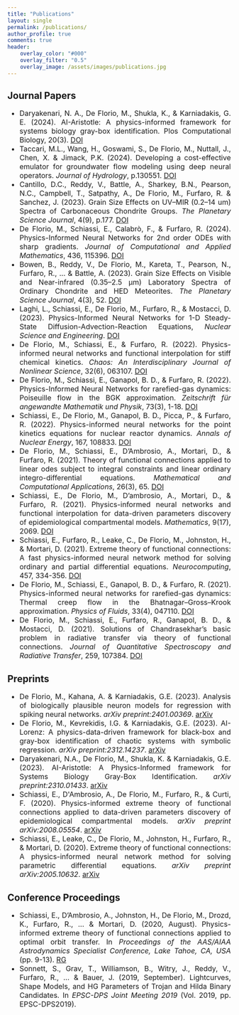```yaml
---
title: "Publications"
layout: single
permalink: /publications/
author_profile: true
comments: true
header:
    overlay_color: "#000"
    overlay_filter: "0.5"
    overlay_image: /assets/images/publications.jpg
---
```

<div style="text-align: justify;"> 
<h2>
Journal Papers
</h2>
<font size="3">
<ul>
  <li>Daryakenari, N. A., De Florio, M., Shukla, K., & Karniadakis, G. E. (2024). AI-Aristotle: A physics-informed framework for systems biology gray-box identification. Plos Computational Biology, 20(3). <a href="https://doi.org/10.1371/journal.pcbi.1011916">DOI</a></li>
  <li>Taccari, M.L., Wang, H., Goswami, S., De Florio, M., Nuttall, J., Chen, X. & Jimack, P.K. (2024). Developing a cost-effective emulator for groundwater flow modeling using deep neural operators. <em>Journal of Hydrology</em>, p.130551. <a href="https://doi.org/10.1016/j.jhydrol.2023.130551">DOI</a></li>
  <li>Cantillo, D.C., Reddy, V., Battle, A., Sharkey, B.N., Pearson, N.C., Campbell, T., Satpathy, A., De Florio, M., Furfaro, R. & Sanchez, J. (2023). Grain Size Effects on UV–MIR (0.2–14 um) Spectra of Carbonaceous Chondrite Groups. <em>The Planetary Science Journal</em>, 4(9), p.177. <a href="http://dx.doi.org/10.3847/PSJ/acf298">DOI</a></li>
  <li>De Florio, M., Schiassi, E., Calabrò, F., & Furfaro, R. (2024). Physics-Informed Neural Networks for 2nd order ODEs with sharp gradients. <em>Journal of Computational and Applied Mathematics</em>, 436, 115396. <a href="https://doi.org/10.1016/j.cam.2023.115396">DOI</a></li>  
  <li>Bowen, B., Reddy, V., De Florio, M., Kareta, T., Pearson, N., Furfaro, R., ... & Battle, A. (2023). Grain Size Effects on Visible and Near-infrared (0.35–2.5 μm) Laboratory Spectra of Ordinary Chondrite and HED Meteorites. <em>The Planetary Science Journal</em>, 4(3), 52. <a href="https://doi.org/10.3847/PSJ/acb268">DOI</a></li>
  <li>Laghi, L., Schiassi, E., De Florio, M., Furfaro, R., & Mostacci, D. (2023). Physics-Informed Neural Networks for 1-D Steady-State Diffusion-Advection-Reaction Equations, <em>Nuclear Science and Engineering</em>. <a href="https://doi.org/10.1080/00295639.2022.2160604">DOI</a></li>  
  <li>De Florio, M., Schiassi, E., & Furfaro, R. (2022). Physics-informed neural networks and functional interpolation for stiff chemical kinetics. <em>Chaos: An Interdisciplinary Journal of Nonlinear Science</em>, 32(6), 063107. <a href="https://doi.org/10.1063/5.0086649">DOI</a></li>
  <li>De Florio, M., Schiassi, E., Ganapol, B. D., & Furfaro, R. (2022). Physics-Informed Neural Networks for rarefied-gas dynamics: Poiseuille flow in the BGK approximation. <em>Zeitschrift für angewandte Mathematik und Physik</em>, 73(3), 1-18. <a href="https://doi.org/10.1007/s00033-022-01767-z">DOI</a>  </li>
  <li>Schiassi, E., De Florio, M., Ganapol, B. D., Picca, P., & Furfaro, R. (2022). Physics-informed neural networks for the point kinetics equations for nuclear reactor dynamics. <em>Annals of Nuclear Energy</em>, 167, 108833. <a href="https://doi.org/10.1016/j.anucene.2021.108833">DOI</a>   </li>
  <li>De Florio, M., Schiassi, E., D’Ambrosio, A., Mortari, D., & Furfaro, R. (2021). Theory of functional connections applied to linear odes subject to integral constraints and linear ordinary integro-differential equations. <em>Mathematical and Computational Applications</em>, 26(3), 65. <a href="https://doi.org/10.3390/mca26030065">DOI</a>  </li>
  <li>Schiassi, E., De Florio, M., D’ambrosio, A., Mortari, D., & Furfaro, R. (2021). Physics-informed neural networks and functional interpolation for data-driven parameters discovery of epidemiological compartmental models. <em>Mathematics</em>, 9(17), 2069. <a href="https://doi.org/10.3390/math9172069">DOI</a>   </li>
  <li>Schiassi, E., Furfaro, R., Leake, C., De Florio, M., Johnston, H., & Mortari, D. (2021). Extreme theory of functional connections: A fast physics-informed neural network method for solving ordinary and partial differential equations. <em>Neurocomputing</em>, 457, 334-356. <a href="https://doi.org/10.1016/j.neucom.2021.06.015">DOI</a>   </li>
  <li>De Florio, M., Schiassi, E., Ganapol, B. D., & Furfaro, R. (2021). Physics-informed neural networks for rarefied-gas dynamics: Thermal creep flow in the Bhatnagar–Gross–Krook approximation. <em>Physics of Fluids</em>, 33(4), 047110. <a href="https://doi.org/10.1063/5.0046181">DOI</a>   </li>
  <li>De Florio, M., Schiassi, E., Furfaro, R., Ganapol, B. D., & Mostacci, D. (2021). Solutions of Chandrasekhar’s basic problem in radiative transfer via theory of functional connections. <em>Journal of Quantitative Spectroscopy and Radiative Transfer</em>, 259, 107384. <a href="https://doi.org/10.1016/j.jqsrt.2020.107384">DOI</a>   </li>
</ul>
</font>

<h2>
Preprints
</h2>

<font size="3">
<ul>
  <li>De Florio, M., Kahana, A. & Karniadakis, G.E. (2023). Analysis of biologically plausible neuron models for regression with spiking neural networks. <em>arXiv preprint:2401.00369</em>. <a href="https://arxiv.org/abs/2401.00369">arXiv</a>  </li>        
  <li>De Florio, M., Kevrekidis, I.G. & Karniadakis, G.E. (2023). AI-Lorenz: A physics-data-driven framework for black-box and gray-box identification of chaotic systems with symbolic regression. <em>arXiv preprint:2312.14237</em>. <a href="https://arxiv.org/abs/2312.14237">arXiv</a>  </li>          
  <li>Daryakenari, N.A., De Florio, M., Shukla, K. & Karniadakis, G.E. (2023). AI-Aristotle: A Physics-Informed framework for Systems Biology Gray-Box Identification. <em>arXiv preprint:2310.01433</em>. <a href="https://arxiv.org/abs/2310.01433">arXiv</a>  </li>          
  <li>Schiassi, E., D'Ambrosio, A., De Florio, M., Furfaro, R., & Curti, F. (2020). Physics-informed extreme theory of functional connections applied to data-driven parameters discovery of epidemiological compartmental models. <em>arXiv preprint arXiv:2008.05554</em>. <a href="https://arxiv.org/abs/2008.05554">arXiv</a>  </li>
  <li>Schiassi, E., Leake, C., De Florio, M., Johnston, H., Furfaro, R., & Mortari, D. (2020). Extreme theory of functional connections: A physics-informed neural network method for solving parametric differential equations. <em>arXiv preprint arXiv:2005.10632</em>. <a href="https://arxiv.org/abs/2005.10632">arXiv</a>  </li>
</ul>
</font>

<h2>
Conference Proceedings
</h2>

<font size="3">
<ul>
  <li>Schiassi, E., D’Ambrosio, A., Johnston, H., De Florio, M., Drozd, K., Furfaro, R., ... & Mortari, D. (2020, August). Physics-informed extreme theory of functional connections applied to optimal orbit transfer. In <em>Proceedings of the AAS/AIAA Astrodynamics Specialist Conference, Lake Tahoe, CA, USA</em> (pp. 9-13). <a href="https://www.researchgate.net/publication/343627850_Physics-Informed_Extreme_Theory_of_Functional_Connections_Applied_to_Optimal_Orbit_Transfer">RG</a>   </li>
  <li>Sonnett, S., Grav, T., Williamson, B., Witry, J., Reddy, V., Furfaro, R., ... & Bauer, J. (2019, September). Lightcurves, Shape Models, and HG Parameters of Trojan and Hilda Binary Candidates. In <em>EPSC-DPS Joint Meeting 2019</em> (Vol. 2019, pp. EPSC-DPS2019). </li>
</ul>
</font>
</div>
